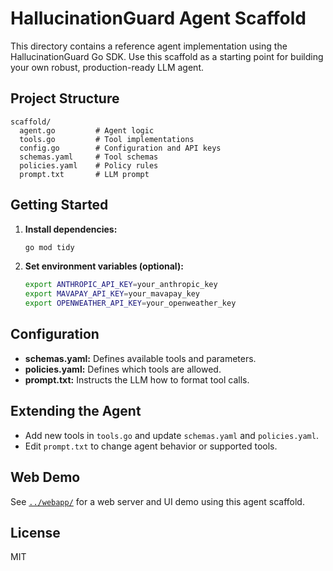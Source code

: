 # HallucinationGuard Agent Scaffold

This directory contains a reference agent implementation using the HallucinationGuard Go SDK. Use this scaffold as a starting point for building your own robust, production-ready LLM agent.

## Project Structure

```
scaffold/
  agent.go         # Agent logic
  tools.go         # Tool implementations
  config.go        # Configuration and API keys
  schemas.yaml     # Tool schemas
  policies.yaml    # Policy rules
  prompt.txt       # LLM prompt
```

## Getting Started

1. **Install dependencies:**
   ```sh
   go mod tidy
   ```
2. **Set environment variables (optional):**
   ```sh
   export ANTHROPIC_API_KEY=your_anthropic_key
   export MAVAPAY_API_KEY=your_mavapay_key
   export OPENWEATHER_API_KEY=your_openweather_key
   ```
## Configuration

- **schemas.yaml:** Defines available tools and parameters.
- **policies.yaml:** Defines which tools are allowed.
- **prompt.txt:** Instructs the LLM how to format tool calls.

## Extending the Agent

- Add new tools in `tools.go` and update `schemas.yaml` and `policies.yaml`.
- Edit `prompt.txt` to change agent behavior or supported tools.

## Web Demo

See [`../webapp/`](../webapp/README.md) for a web server and UI demo using this agent scaffold.

## License

MIT
